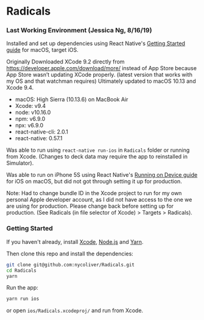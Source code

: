 # Radicals

### Last Working Environment (Jessica Ng, 8/16/19)

Installed and set up dependencies using React Native's [Getting Started guide](https://facebook.github.io/react-native/docs/getting-started.html) for macOS, target iOS. 

Originally Downloaded XCode 9.2 directly from https://developer.apple.com/download/more/ instead of App Store because App Store wasn’t updating XCode properly. (latest version that works with my OS and that watchman requires) Ultimately updated to macOS 10.13 and Xcode 9.4. 

- macOS: High Sierra (10.13.6) on MacBook Air
- Xcode: v9.4
- node: v10.16.0
- npm: v6.9.0
- npx: v6.9.0
- react-native-cli: 2.0.1
- react-native: 0.57.1

Was able to run using `react-native run-ios` in `Radicals` folder or running from Xcode. (Changes to deck data may require the app to reinstalled in Simulator). 

Was able to run on iPhone 5S using React Native's [Running on Device guide](https://facebook.github.io/react-native/docs/running-on-device#running-your-app-on-ios-devices) for iOS on macOS, but did not got through setting it up for production. 

Note: Had to change bundle ID in the Xcode project to run for my own personal Apple developer account, as I did not have access to the one we are using for production. Please change back before setting up for production. (See Radicals (in file selector of Xcode) > Targets > Radicals).  

### Getting Started

If you haven't already, install [Xcode](https://developer.apple.com/xcode/), [Node.js](https://nodejs.org/en/) and [Yarn](https://yarnpkg.com/en/).

Then clone this repo and install the dependencies:

```bash
git clone git@github.com:nycoliver/Radicals.git
cd Radicals
yarn
```

Run the app:

```bash
yarn run ios
```

or open `ios/Radicals.xcodeproj/` and run from Xcode.
